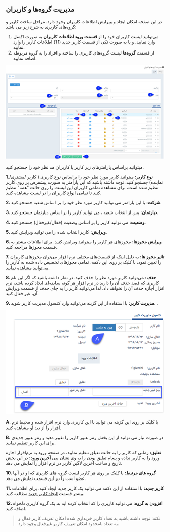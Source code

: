 ﻿## مدیریت گروه‌ها و کاربران

در این صفحه امکان ایجاد و ویرایش اطلاعات کاربران وجود دارد. مراحل ساخت کاربر و گروه‌های کاربری به شرح زیر می باشد:
1.   می‌توانید لیست کاربران خود را از **قسمت ورود اطلاعات کاربران** به صورت اکسل وارد نمایید. و یا به صورت تکی از قسمت کاربر جدید (11) اطلاعات کاربر را وارد نمایید.
2.   از قسمت **گروه‌ها** لیست گروه‌های کاربری را ساخته و افراد را به گروه مربوطه اضافه نمایید.
 

![](Users1.jpg)

میتوانید براساس پارامتر‌های زیر کاربر یا کاربران مد نظر خود را جستجو کنید.

**1.نوع کاربر:** میتوانید کاربر مورد نظر خود را براساس نوع کاربری ( کاربر /مشتری/نماینده) جستجو کنید. توجه داشته باشید که این پارامتر به صورت پیشفرض بر روی کاربر تنظیم شده است، برای مشاهده تمامی کاربران این لیست را روی حالت "همه" تنظیم کنید تا تمامی انواع کاربران را در لیست مشاهده کنید.

**2. شرکت:** با این پارامتر می توانید کاربر مورد نظر خود را بر اساس شعبه جستجو کنید.

**3. دپارتمان:** پس از انتخاب شعبه ، می توانید کاربر را بر اساس دپارتمان جستجو کنید.

**4. وضعیت:** می توانید کاربر را بر اساس وضعیت (فعال/غیرفعال) جستجو کنید.

**5. ویرایش:** کاربر انتخاب شده را می توانید ویرایش کنید.

**6. ویرایش مجوزها:** مجوزهای هر کاربر را میتوانید ویرایش کنید. برای اطلاعات بیشتر به قسمت مجوزها مراجعه کنید.

**7. تاثیر مجوز ها:** به دلیل اینکه از قسمت‌های مختلف نرم افزار می‌توان مجوزهای کاربران را تعیین نمود، با کلیک بر روی این دکمه، تمامی مجوز‌های  تخصیص داده شده به کاربر را می‌توانید مشاهده نمایید.

**8. حذف:** می‌توانید کاربر مورد نظر را حذف کنید. در نظر داشته باشید که اگر این نام کاربری که قصد حذف آن را دارید در نرم افزار هر گونه سابقه‌ای ایجاد کرده باشد، نرم افزار اجازه حذف آن را نخواهد داد. لذا می‌توانید کاربر را به جای حذف از قسمت ویرایش آن، غیر فعال کنید.

**9. مدیریت کاربر:** با استفاده از این گزینه می‌توانید وارد کنسول مدیریت کاربر شوید. .
 
 
![](user(2).png)


**A.**  با کلیک بر روی این گزینه می توانید با این کاربری وارد نرم افزار شده و محیط نرم افزار را از دید او مشاهده کنید.

**B.** در صورت نیاز می توانید از این بخش رمز عبور کاربر را تغییر دهید و رمز عبور جدیدی برای این کاربر تنظیم نمایید.

**تعلیق:** زمانی که کاربر را به حالت تعیلق تنظیم نمایید، در صفحه ورود به نرم‌افزار اجازه ورود را به کاربر نداده و پیغام تعلیق بودن را به وی نشان می
**آخرین ورود:** در این بخش تاریخ و ساعت آخرین لاگین کاربر در نرم افزار را نمایش می دهد.

**10. گروه های مرتبط:** با کلیک بر روی هر کاربر لیست گروه های کاربری  که او در آنها عضو است را در این قسمت نمایش می دهد.

**11. کاربر جدید:** با استفاده از این دکمه می توانید یک کاربر جدید ایجاد کنید. برای اطلاعات بیشتر قسمت [ایجاد کاربر جدید](https://github.com/1stco/PayamGostarDocs/blob/master/help%202.5.4/Settings/Manage-groups-and-users/users/Build-a-new-user/Build-a-new-user.md) مطالعه کنید.

**12. افزودن به گروه:** می توانید کاربری را که انتخاب کرده اید به یک گروه کاربری دلخواه اضافه کنید.

> نکته: توجه داشته باشید به تعداد کاربر خریداری شده امکان تعریف کاربر فعال و به تعداد نامحدود امکان تعریف کاربر غیرفعال وجود دارد.


 
 
 
